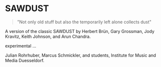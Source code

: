 # SAWDUST

>"Not only old stuff but also the temporarily left alone collects dust"

A version of the classic SAWDUST by Herbert Brün, Gary Grossman, Jody Kravitz, Keith Johnson, and Arun Chandra.

experimental …

Julian Rohrhuber, Marcus Schmickler, and students,
Institute for Music and Media Duesseldorf.
